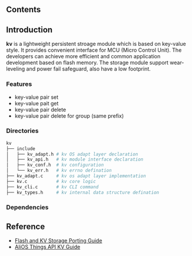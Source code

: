 ## Contents

## Introduction
**kv** is a lightweight persistent stroage module which is based on key-value style. It provides convenient interface for MCU (Micro Control Unit). The developers can achieve more efficient and common application development based on flash memory. The storage module support wear-leveling and power fail safeguard, also have a low footprint.

### Features
- key-value pair set
- key-value pait get
- key-value pair delete
- key-value pair delete for group (same prefix)

### Directories

```sh
kv
├── include
│   ├── kv_adapt.h # kv OS adapt layer declaration
│   ├── kv_api.h   # kv module interface declaration
│   ├── kv_conf.h  # kv configuration
│   └── kv_err.h   # kv errno defination
├── kv_adapt.c     # kv os adapt layer implementation
├── kv.c           # kv core logic
├── kv_cli.c       # kv CLI command
├── kv_types.h     # kv internal data structure defination

```

### Dependencies

## Reference
- [Flash and KV Storage Porting Guide](https://github.com/alibaba/AliOS-Things/wiki/Flash-and-KV-Storage-Porting-Guide)
- [AliOS Things API KV Guide](https://github.com/alibaba/AliOS-Things/wiki/AliOS-Things-API-KV-Guide)
